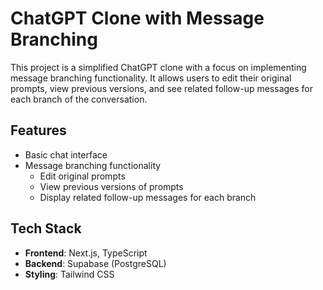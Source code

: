 # ChatGPT Clone with Message Branching

This project is a simplified ChatGPT clone with a focus on implementing message branching functionality. It allows users to edit their original prompts, view previous versions, and see related follow-up messages for each branch of the conversation.

## Features

- Basic chat interface
- Message branching functionality
  - Edit original prompts
  - View previous versions of prompts
  - Display related follow-up messages for each branch

## Tech Stack

- **Frontend**: Next.js, TypeScript
- **Backend**: Supabase (PostgreSQL)
- **Styling**: Tailwind CSS